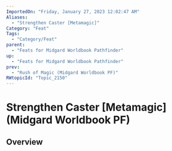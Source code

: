 ```yaml
---
ImportedOn: "Friday, January 27, 2023 12:02:47 AM"
Aliases:
  - "Strengthen Caster [Metamagic]"
Category: "Feat"
Tags:
  - "Category/Feat"
parent:
  - "Feats for Midgard Worldbook Pathfinder"
up:
  - "Feats for Midgard Worldbook Pathfinder"
prev:
  - "Rush of Magic (Midgard Worldbook PF)"
RWtopicId: "Topic_2150"
---
```

# Strengthen Caster [Metamagic] (Midgard Worldbook PF)
## Overview
